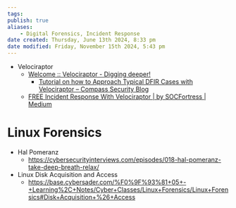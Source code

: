 ```yaml
---
tags: 
publish: true
aliases: 
    - Digital Forensics, Incident Response
date created: Thursday, June 13th 2024, 8:33 pm
date modified: Friday, November 15th 2024, 5:43 pm
---
```


- Velociraptor
	- [Welcome :: Velociraptor - Digging deeper!](https://docs.velociraptor.app/)
	    - [Tutorial on how to Approach Typical DFIR Cases with Velociraptor – Compass Security Blog](https://blog.compass-security.com/2022/10/tutorial-on-how-to-approach-typical-dfir-cases-with-velociraptor/)
	- [FREE Incident Response With Velociraptor | by SOCFortress | Medium](https://socfortress.medium.com/free-incident-response-with-velociraptor-bedd2583415d)

# Linux Forensics

- Hal Pomeranz
	- https://cybersecurityinterviews.com/episodes/018-hal-pomeranz-take-deep-breath-relax/
- Linux Disk Acquisition and Access
	- https://base.cybersader.com/%F0%9F%93%81+05+-+Learning%2C+Notes/Cyber+Classes/Linux+Forensics/Linux+Forensics#Disk+Acquisition+%26+Access

